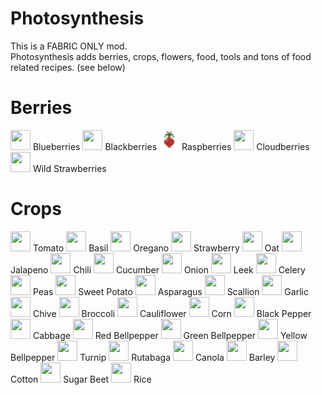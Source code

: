 # Photosynthesis
This is a FABRIC ONLY mod.<br />
Photosynthesis adds berries, crops, flowers, food, tools and tons of food related recipes. (see below)

# Berries
<img src="https://github.com/Zuiron/Photosynthesis/blob/master/src/main/resources/assets/photosynthesis/textures/item/blueberries.png?raw=true" width="32" height="32"> Blueberries
<img src="https://github.com/Zuiron/Photosynthesis/blob/master/src/main/resources/assets/photosynthesis/textures/item/blackberries.png?raw=true" width="32" height="32"> Blackberries
<img src="https://github.com/Zuiron/Photosynthesis/blob/master/src/main/resources/assets/photosynthesis/textures/item/raspberries.png?raw=true" width="32" height="32"> Raspberries
<img src="https://github.com/Zuiron/Photosynthesis/blob/master/src/main/resources/assets/photosynthesis/textures/item/cloudberries.png?raw=true" width="32" height="32"> Cloudberries
<img src="https://github.com/Zuiron/Photosynthesis/blob/master/src/main/resources/assets/photosynthesis/textures/item/wild_strawberries.png?raw=true" width="32" height="32"> Wild Strawberries

# Crops
<img src="https://github.com/Zuiron/Photosynthesis/blob/master/src/main/resources/assets/photosynthesis/textures/item/tomato.png?raw=true" width="32" height="32"> Tomato
<img src="https://github.com/Zuiron/Photosynthesis/blob/master/src/main/resources/assets/photosynthesis/textures/item/basil.png?raw=true" width="32" height="32"> Basil
<img src="https://github.com/Zuiron/Photosynthesis/blob/master/src/main/resources/assets/photosynthesis/textures/item/oregano.png?raw=true" width="32" height="32"> Oregano
<img src="https://github.com/Zuiron/Photosynthesis/blob/master/src/main/resources/assets/photosynthesis/textures/item/strawberry.png?raw=true" width="32" height="32"> Strawberry
<img src="https://github.com/Zuiron/Photosynthesis/blob/master/src/main/resources/assets/photosynthesis/textures/item/oat.png?raw=true" width="32" height="32"> Oat
<img src="https://github.com/Zuiron/Photosynthesis/blob/master/src/main/resources/assets/photosynthesis/textures/item/jalapeno.png?raw=true" width="32" height="32"> Jalapeno
<img src="https://github.com/Zuiron/Photosynthesis/blob/master/src/main/resources/assets/photosynthesis/textures/item/chili.png?raw=true" width="32" height="32"> Chili
<img src="https://github.com/Zuiron/Photosynthesis/blob/master/src/main/resources/assets/photosynthesis/textures/item/cucumber.png?raw=true" width="32" height="32"> Cucumber
<img src="https://github.com/Zuiron/Photosynthesis/blob/master/src/main/resources/assets/photosynthesis/textures/item/onion.png?raw=true" width="32" height="32"> Onion
<img src="https://github.com/Zuiron/Photosynthesis/blob/master/src/main/resources/assets/photosynthesis/textures/item/leek.png?raw=true" width="32" height="32"> Leek
<img src="https://github.com/Zuiron/Photosynthesis/blob/master/src/main/resources/assets/photosynthesis/textures/item/celery.png?raw=true" width="32" height="32"> Celery
<img src="https://github.com/Zuiron/Photosynthesis/blob/master/src/main/resources/assets/photosynthesis/textures/item/peas.png?raw=true" width="32" height="32"> Peas
<img src="https://github.com/Zuiron/Photosynthesis/blob/master/src/main/resources/assets/photosynthesis/textures/item/sweet_potato.png?raw=true" width="32" height="32"> Sweet Potato
<img src="https://github.com/Zuiron/Photosynthesis/blob/master/src/main/resources/assets/photosynthesis/textures/item/asparagus.png?raw=true" width="32" height="32"> Asparagus
<img src="https://github.com/Zuiron/Photosynthesis/blob/master/src/main/resources/assets/photosynthesis/textures/item/scallion.png?raw=true" width="32" height="32"> Scallion
<img src="https://github.com/Zuiron/Photosynthesis/blob/master/src/main/resources/assets/photosynthesis/textures/item/garlic.png?raw=true" width="32" height="32"> Garlic
<img src="https://github.com/Zuiron/Photosynthesis/blob/master/src/main/resources/assets/photosynthesis/textures/item/chive.png?raw=true" width="32" height="32"> Chive
<img src="https://github.com/Zuiron/Photosynthesis/blob/master/src/main/resources/assets/photosynthesis/textures/item/broccoli.png?raw=true" width="32" height="32"> Broccoli
<img src="https://github.com/Zuiron/Photosynthesis/blob/master/src/main/resources/assets/photosynthesis/textures/item/cauliflower.png?raw=true" width="32" height="32"> Cauliflower
<img src="https://github.com/Zuiron/Photosynthesis/blob/master/src/main/resources/assets/photosynthesis/textures/item/corn.png?raw=true" width="32" height="32"> Corn
<img src="https://github.com/Zuiron/Photosynthesis/blob/master/src/main/resources/assets/photosynthesis/textures/item/black_pepper.png?raw=true" width="32" height="32"> Black Pepper
<img src="https://github.com/Zuiron/Photosynthesis/blob/master/src/main/resources/assets/photosynthesis/textures/item/cabbage.png?raw=true" width="32" height="32"> Cabbage
<img src="https://github.com/Zuiron/Photosynthesis/blob/master/src/main/resources/assets/photosynthesis/textures/item/red_bellpepper.png?raw=true" width="32" height="32"> Red Bellpepper
<img src="https://github.com/Zuiron/Photosynthesis/blob/master/src/main/resources/assets/photosynthesis/textures/item/green_bellpepper.png?raw=true" width="32" height="32"> Green Bellpepper
<img src="https://github.com/Zuiron/Photosynthesis/blob/master/src/main/resources/assets/photosynthesis/textures/item/yellow_bellpepper.png?raw=true" width="32" height="32"> Yellow Bellpepper
<img src="https://github.com/Zuiron/Photosynthesis/blob/master/src/main/resources/assets/photosynthesis/textures/item/turnip.png?raw=true" width="32" height="32"> Turnip
<img src="https://github.com/Zuiron/Photosynthesis/blob/master/src/main/resources/assets/photosynthesis/textures/item/rutabaga.png?raw=true" width="32" height="32"> Rutabaga
<img src="https://github.com/Zuiron/Photosynthesis/blob/master/src/main/resources/assets/photosynthesis/textures/item/canola.png?raw=true" width="32" height="32"> Canola
<img src="https://github.com/Zuiron/Photosynthesis/blob/master/src/main/resources/assets/photosynthesis/textures/item/barley.png?raw=true" width="32" height="32"> Barley
<img src="https://github.com/Zuiron/Photosynthesis/blob/master/src/main/resources/assets/photosynthesis/textures/item/cotton.png?raw=true" width="32" height="32"> Cotton
<img src="https://github.com/Zuiron/Photosynthesis/blob/master/src/main/resources/assets/photosynthesis/textures/item/sugarbeet.png?raw=true" width="32" height="32"> Sugar Beet
<img src="https://github.com/Zuiron/Photosynthesis/blob/master/src/main/resources/assets/photosynthesis/textures/item/rice.png?raw=true" width="32" height="32"> Rice